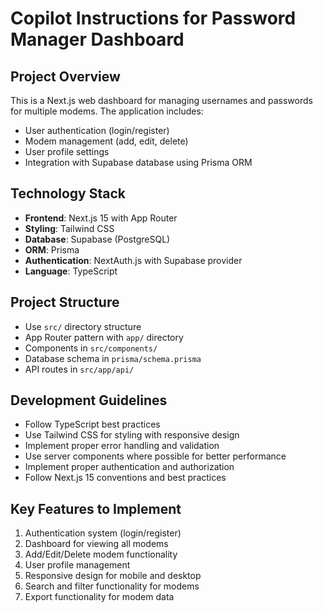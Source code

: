 # Copilot Instructions for Password Manager Dashboard

<!-- Use this file to provide workspace-specific custom instructions to Copilot. For more details, visit https://code.visualstudio.com/docs/copilot/copilot-customization#_use-a-githubcopilotinstructionsmd-file -->

## Project Overview
This is a Next.js web dashboard for managing usernames and passwords for multiple modems. The application includes:

- User authentication (login/register)
- Modem management (add, edit, delete)
- User profile settings
- Integration with Supabase database using Prisma ORM

## Technology Stack
- **Frontend**: Next.js 15 with App Router
- **Styling**: Tailwind CSS
- **Database**: Supabase (PostgreSQL)
- **ORM**: Prisma
- **Authentication**: NextAuth.js with Supabase provider
- **Language**: TypeScript

## Project Structure
- Use `src/` directory structure
- App Router pattern with `app/` directory
- Components in `src/components/`
- Database schema in `prisma/schema.prisma`
- API routes in `src/app/api/`

## Development Guidelines
- Follow TypeScript best practices
- Use Tailwind CSS for styling with responsive design
- Implement proper error handling and validation
- Use server components where possible for better performance
- Implement proper authentication and authorization
- Follow Next.js 15 conventions and best practices

## Key Features to Implement
1. Authentication system (login/register)
2. Dashboard for viewing all modems
3. Add/Edit/Delete modem functionality
4. User profile management
5. Responsive design for mobile and desktop
6. Search and filter functionality for modems
7. Export functionality for modem data
